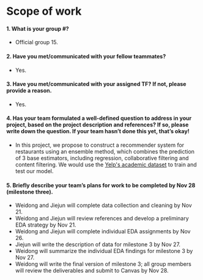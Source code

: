 # Scope of work
#### 1. What is your group #?
+ Official group 15.

#### 2. Have you met/communicated with your fellow teammates?
+ Yes.

#### 3. Have you met/communicated with your assigned TF? If not, please provide a reason.
+ Yes.

#### 4. Has your team formulated a well-defined question to address in your project, based on the project description and references? If so, please write down the question. If your team hasn’t done this yet, that’s okay!
+ In this project, we propose to construct a recommender system for restaurants using an ensemble method, which combines the prediction of 3 base estimators, including regression, collaborative filtering and content filtering. We would use the [Yelp's academic dataset](https://www.yelp.com/dataset) to train and test our model.

#### 5. Briefly describe your team’s plans for work to be completed by Nov 28 (milestone three).
+ Weidong and Jiejun will complete data collection and cleaning by Nov 21.
+ Weidong and Jiejun will review references and develop a preliminary EDA strategy by Nov 21.
+ Weidong and Jiejun will complete individual EDA assignments by Nov 26.
+ Jiejun will write the description of data for milestone 3 by Nov 27.
+ Weidong will summarize the individual EDA findings for milestone 3 by Nov 27.
+ Weidong will write the final version of milestone 3; all group members will review the deliverables and submit to Canvas by Nov 28.